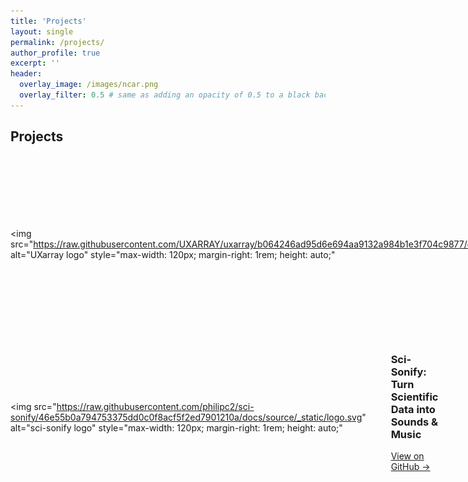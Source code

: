 ```yaml
---
title: 'Projects'
layout: single
permalink: /projects/
author_profile: true
excerpt: ''
header:
  overlay_image: /images/ncar.png
  overlay_filter: 0.5 # same as adding an opacity of 0.5 to a black background
---
```


## Projects

<div style="display: flex; align-items: center; margin-bottom: 2rem;">

  <!-- Logo -->
  <img
    src="https://raw.githubusercontent.com/UXARRAY/uxarray/b064246ad95d6e694aa9132a984b1e3f704c9877/docs/_static/images/logos/uxarray_logo_v_dark.svg"
    alt="UXarray logo"
    style="max-width: 120px; margin-right: 1rem; height: auto;"
  >

  <!-- Project details -->
  <div>
    <h3 style="margin-top: 0;">
      UXarray: Xarray extension for unstructured climate and global weather data analysis and visualization
    </h3>
    <p>
      <a href="https://github.com/UXARRAY/uxarray" target="_blank">View on GitHub →</a>
    </p>
  </div>

</div>


<div style="display: flex; align-items: center; margin-bottom: 2rem;">

  <!-- Logo -->
  <img
    src="https://raw.githubusercontent.com/philipc2/sci-sonify/46e55b0a794753375dd0c0f8acf5f2ed7901210a/docs/source/_static/logo.svg"
    alt="sci-sonify logo"
    style="max-width: 120px; margin-right: 1rem; height: auto;"
  >

  <!-- Project details -->
  <div>
    <h3 style="margin-top: 0;">
      Sci-Sonify: Turn Scientific Data into Sounds & Music
    </h3>
    <p>
      <a href="https://github.com/philipc2/sci-sonify" target="_blank">View on GitHub →</a>
    </p>
  </div>

</div>

